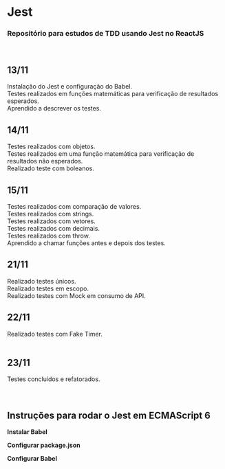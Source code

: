 # Jest
### Repositório para estudos de TDD usando Jest no ReactJS
  <br />

## 13/11
Instalação do Jest e configuração do Babel.<br>
Testes realizados em funções matemáticas para verificação de resultados esperados.<br>
Aprendido a descrever os testes.
<br>

## 14/11
Testes realizados com objetos.<br>
Testes realizados em uma função matemática para verificação de resultados não esperados.<br>
Realizado teste com boleanos.
<br>

## 15/11
Testes realizados com comparação de valores.<br>
Testes realizados com strings.<br>
Testes realizados com vetores.<br>
Testes realizados com decimais.<br>
Testes realizados com throw.<br>
Aprendido a chamar funções antes e depois dos testes.
<br>

## 21/11
Realizado testes únicos.<br>
Realizado testes em escopo.<br>
Realizado testes com Mock em consumo de API.
<br>

## 22/11
Realizado testes com Fake Timer.<br>
<br>

## 23/11
Testes concluídos e refatorados.<br>
<br><br>

## Instruções para rodar o Jest em ECMAScript 6
**Instalar Babel**
<pre id="tmp" style="display: none">npm install --save-dev babel-jest</pre>

**Configurar package.json**
<pre id="tmp" style="display: none">{
  "scripts": {
    "test": "jest"
  },
  "jest": {
    "transform": {
      "^.+\\.[t|j]sx?$": "babel-jest"
    }
  }
}</pre>

**Configurar Babel**
<pre id="tmp" style="display: none">Criar babel.config.json</pre>
<pre id="tmp" style="display: none">npm install @babel/preset-env --save-dev</pre>
<pre id="tmp" style="display: none">Editar babel.config.json <br><br>{
  "presets": ["@babel/preset-env", "@babel/preset-react"]
}</pre>
